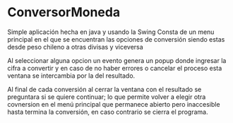 # ConversorMoneda


Simple aplicación hecha en java y usando la Swing 
Consta de un menu principal en el que se encuentran las opciones de conversión siendo estas desde peso chileno a otras divisas y viceversa

Al seleccionar alguna opcion un evento genera un popup donde ingresar la cifra a convertir y en caso de no haber errores o cancelar el proceso
esta ventana se intercambia por la del resultado.

Al final de cada conversión al cerrar la ventana con el resultado se preguntara si se quiere continuar; lo que permite volver a elegir otra covnersion
en el menú principal que permanece abierto pero inaccesible hasta termina la conversión, en caso contrario se cierra el programa.

